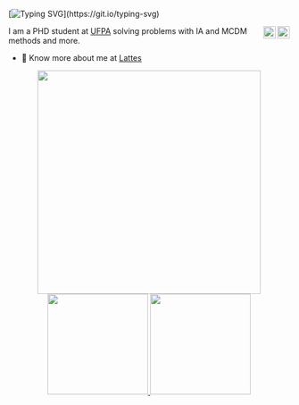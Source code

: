 [![Typing SVG](https://readme-typing-svg.herokuapp.com?font=Rock+Salt&size=60&color=409A63&center=true&vCenter=true&multiline=true&width=1200&height=240&lines=Hi%2C+there!+I'm+Daniel!;Always+focusing+on+learning!)](https://git.io/typing-svg)

<a href="https://www.linkedin.com/in/daniel-souza-810b62a0/" target="_blank" rel="nofollow"><img align="right" alt="Daniel's Linkdein" width="22px" src="https://cdn.jsdelivr.net/npm/simple-icons@v3/icons/linkedin.svg" /></a>

<a href="https://www.instagram.com/danielssouzaa/" target="_blank" rel="nofollow"><img align="right" alt="Daniel's Insta" width="22px" src="https://cdn.jsdelivr.net/npm/simple-icons@v3/icons/instagram.svg" /></a>

I am a PHD student at [UFPA](www.lpo.ufpa.br/) solving problems with IA and MCDM methods and more. 

- 👨 Know more about me at [Lattes](http://buscatextual.cnpq.br/buscatextual/visualizacv.do?id=K8743892P6) 

<p align = "center">
<a href="https://github.com/dsouza13">
  <img src = "https://github-readme-stats.vercel.app/api?username=dsouza13&show_icons=true&theme=bear" width = 400>
  <img height="180em" src="https://github-readme-stats.vercel.app/api?username=dsouza13&show_icons=true&theme=dracula&include_all_commits=true&count_private=true"/>
  <img height="180em" src="https://github-readme-stats.vercel.app/api/top-langs/?username=dsouza13&layout=compact&langs_count=7&theme=dracula"/>
</p>
